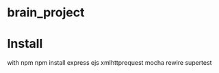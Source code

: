# brain_project

# Install
 
with npm
npm install express ejs xmlhttprequest mocha rewire supertest

